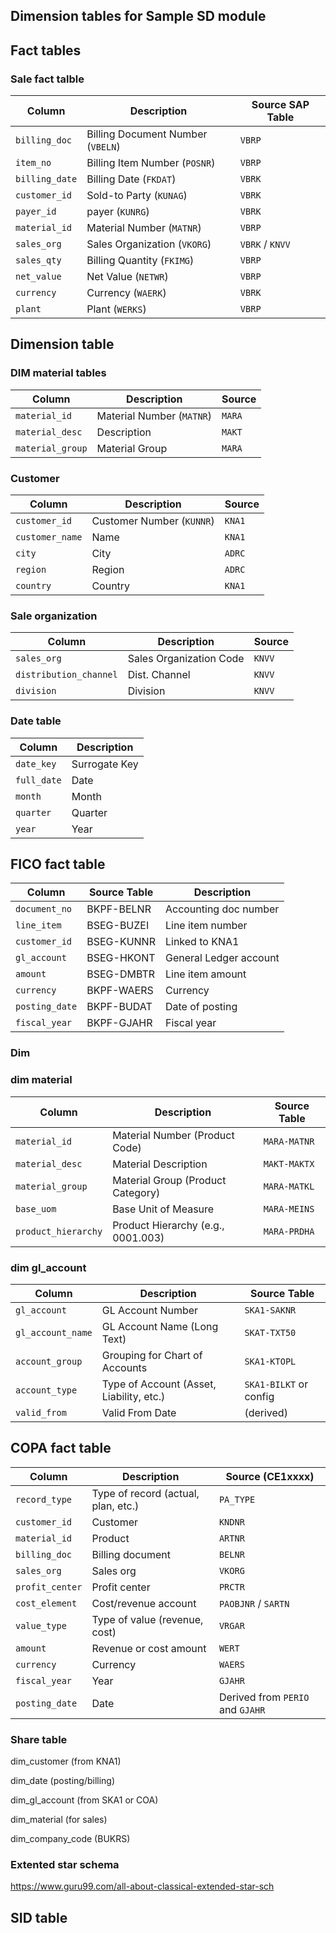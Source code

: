 ## Dimension tables for Sample SD module 

## Fact tables 
### Sale fact talble 

| Column         | Description                       | Source SAP Table |
| -------------- | --------------------------------- | ---------------- |
| `billing_doc`  | Billing Document Number (`VBELN`) | `VBRP`           |
| `item_no`      | Billing Item Number (`POSNR`)     | `VBRP`           |
| `billing_date` | Billing Date (`FKDAT`)            | `VBRK`           |
| `customer_id`  | Sold-to Party (`KUNAG`)           | `VBRK`           |
| `payer_id`     | payer (`KUNRG`)                   | `VBRK`           |
| `material_id`  | Material Number (`MATNR`)         | `VBRP`           |
| `sales_org`    | Sales Organization (`VKORG`)      | `VBRK` / `KNVV`  |
| `sales_qty`    | Billing Quantity (`FKIMG`)        | `VBRP`           |
| `net_value`    | Net Value (`NETWR`)               | `VBRP`           |
| `currency`     | Currency (`WAERK`)                | `VBRK`           |
| `plant`        | Plant (`WERKS`)                   | `VBRP`           |

## Dimension table 
### DIM material tables 

| Column           | Description               | Source |
| ---------------- | ------------------------- | ------ |
| `material_id`    | Material Number (`MATNR`) | `MARA` |
| `material_desc`  | Description               | `MAKT` |
| `material_group` | Material Group            | `MARA` |

### Customer 

| Column          | Description               | Source |
| --------------- | ------------------------- | ------ |
| `customer_id`   | Customer Number (`KUNNR`) | `KNA1` |
| `customer_name` | Name                      | `KNA1` |
| `city`          | City                      | `ADRC` |
| `region`        | Region                    | `ADRC` |
| `country`       | Country                   | `KNA1` |

### Sale organization 

| Column                 | Description             | Source |
| ---------------------- | ----------------------- | ------ |
| `sales_org`            | Sales Organization Code | `KNVV` |
| `distribution_channel` | Dist. Channel           | `KNVV` |
| `division`             | Division                | `KNVV` |

### Date table 

| Column      | Description   |
| ----------- | ------------- |
| `date_key`  | Surrogate Key |
| `full_date` | Date          |
| `month`     | Month         |
| `quarter`   | Quarter       |
| `year`      | Year          |

## FICO fact table 

| Column         | Source Table | Description            |
| -------------- | ------------ | ---------------------- |
| `document_no`  | BKPF-BELNR   | Accounting doc number  |
| `line_item`    | BSEG-BUZEI   | Line item number       |
| `customer_id`  | BSEG-KUNNR   | Linked to KNA1         |
| `gl_account`   | BSEG-HKONT   | General Ledger account |
| `amount`       | BSEG-DMBTR   | Line item amount       |
| `currency`     | BKPF-WAERS   | Currency               |
| `posting_date` | BKPF-BUDAT   | Date of posting        |
| `fiscal_year`  | BKPF-GJAHR   | Fiscal year            |

### Dim 
### dim material 

| Column              | Description                        | Source Table |
| ------------------- | ---------------------------------- | ------------ |
| `material_id`       | Material Number (Product Code)     | `MARA-MATNR` |
| `material_desc`     | Material Description               | `MAKT-MAKTX` |
| `material_group`    | Material Group (Product Category)  | `MARA-MATKL` |
| `base_uom`          | Base Unit of Measure               | `MARA-MEINS` |
| `product_hierarchy` | Product Hierarchy (e.g., 0001.003) | `MARA-PRDHA` |

### dim gl_account 
| Column            | Description                              | Source Table           |
| ----------------- | ---------------------------------------- | ---------------------- |
| `gl_account`      | GL Account Number                        | `SKA1-SAKNR`           |
| `gl_account_name` | GL Account Name (Long Text)              | `SKAT-TXT50`           |
| `account_group`   | Grouping for Chart of Accounts           | `SKA1-KTOPL`           |
| `account_type`    | Type of Account (Asset, Liability, etc.) | `SKA1-BILKT` or config |
| `valid_from`      | Valid From Date                          | (derived)              |



## COPA fact table 

| Column          | Description                         | Source (CE1xxxx)                 |
| --------------- | ----------------------------------- | -------------------------------- |
| `record_type`   | Type of record (actual, plan, etc.) | `PA_TYPE`                        |
| `customer_id`   | Customer                            | `KNDNR`                          |
| `material_id`   | Product                             | `ARTNR`                          |
| `billing_doc`   | Billing document                    | `BELNR`                          |
| `sales_org`     | Sales org                           | `VKORG`                          |
| `profit_center` | Profit center                       | `PRCTR`                          |
| `cost_element`  | Cost/revenue account                | `PAOBJNR` / `SARTN`              |
| `value_type`    | Type of value (revenue, cost)       | `VRGAR`                          |
| `amount`        | Revenue or cost amount              | `WERT`                           |
| `currency`      | Currency                            | `WAERS`                          |
| `fiscal_year`   | Year                                | `GJAHR`                          |
| `posting_date`  | Date                                | Derived from `PERIO` and `GJAHR` |

### Share table 
dim_customer (from KNA1)

dim_date (posting/billing)

dim_gl_account (from SKA1 or COA)

dim_material (for sales)

dim_company_code (BUKRS)

### Extented star schema  
https://www.guru99.com/all-about-classical-extended-star-sch

## SID table 